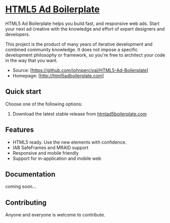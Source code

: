 # [HTML5 Ad Boilerplate](http://html5adboilerplate.com)

HTML5 Ad Boilerplate helps you build fast, and responsive web ads.
Start your next ad creative with the knowledge and effort of expert designers and developers.

This project is the product of many years of iterative development and combined
community knowledge. It does not impose a specific development philosophy or
framework, so you're free to architect your code in the way that you want.

* Source: [https://github.com/johnpercival/HTML5-Ad-Boilerplate]
* Homepage: [http://html5adboilerplate.com]

## Quick start

Choose one of the following options:

1. Download the latest stable release from [htmlad5boilerplate.com](http://html5boilerplate.com/)

## Features

* HTML5 ready. Use the new elements with confidence.
* IAB SafeFrames and MRAID support
* Responsive and mobile friendly
* Support for in-application and mobile web

## Documentation

coming soon...


## Contributing

Anyone and everyone is welcome to contribute.
